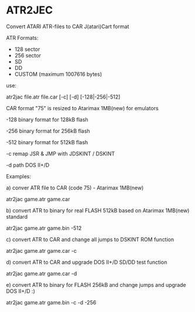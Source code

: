 # ATR2JEC
Convert ATARI ATR-files to CAR J(atari)Cart format

ATR Formats:
- 128 sector
- 256 sector
- SD
- DD
- CUSTOM (maximum 1007616 bytes)

use:

atr2jac file.atr file.car [-c] [-d] [-128|-256|-512]

CAR  format "75" is resized to Atarimax 1MB(new) for emulators

-128 binary format for 128kB flash

-256 binary format for 256kB flash

-512 binary format for 512kB flash

-c remap JSR & JMP with JDSKINT / DSKINT

-d path DOS II+/D


Examples:

a) conver ATR file to CAR (code 75) - Atarimax 1MB(new)

atr2jac game.atr game.car


b) convert ATR to binary for real FLASH 512kB based on Atarimax 1MB(new) standard

atr2jac game.atr game.bin -512


c) convert ATR to CAR and change all jumps to DSKINT ROM function

atr2jac game.atr game.car -c


d) convert ATR to CAR and upgrade DOS II+/D SD/DD test function

atr2jac game.atr game.car -d


e) convert ATR to binary for FLASH 256kB and change jumps and upgrade DOS II+/D :)

atr2jac game.atr game.bin -c -d -256


